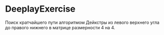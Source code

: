 # DeeplayExercise
Поиск кратчайшего пути алгоритмом Дейкстры из левого верхнего угла до правого нижнего в матрице размерности 4 на 4. 
